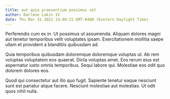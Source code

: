 ```yaml
---
title: aut quia praesentium possimus vel
author: Darlene Lakin IV
date: Thu Mar 31 2022 14:40:21 GMT-0400 (Eastern Daylight Time)
---
```

Perferendis cum ex in. Ut possimus ut assumenda. Aliquam dolores magni aut tenetur temporibus velit voluptates ipsam. Exercitationem mollitia saepe ullam et provident a blanditiis quibusdam ad.

 Quia temporibus quibusdam doloremque doloremque voluptas ut. Ab rem voluptas voluptatem eos quaerat. Dicta voluptas amet. Eos rerum eius est aspernatur iusto omnis temporibus. Sequi labore qui. Molestiae eos odit quo dolorem dolores eos.

 Quod qui consectetur aut illo quo fugit. Sapiente tenetur eaque nesciunt sunt est pariatur atque facere. Nesciunt molestiae aut molestias. Ut odit quos nihil nulla.